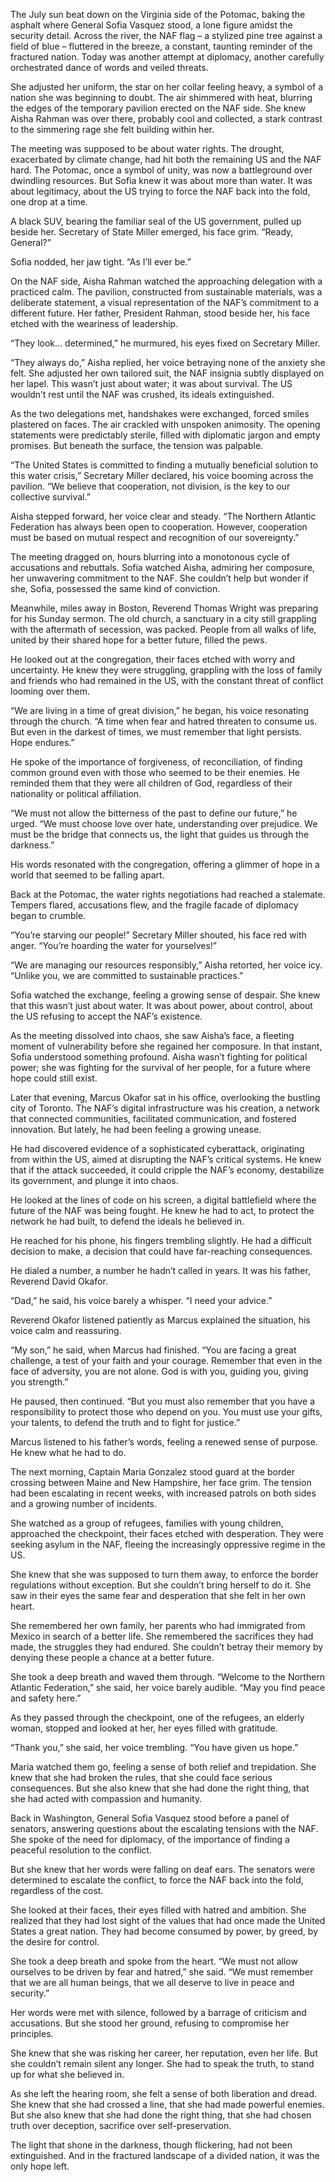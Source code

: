 The July sun beat down on the Virginia side of the Potomac, baking the asphalt where General Sofia Vasquez stood, a lone figure amidst the security detail. Across the river, the NAF flag – a stylized pine tree against a field of blue – fluttered in the breeze, a constant, taunting reminder of the fractured nation. Today was another attempt at diplomacy, another carefully orchestrated dance of words and veiled threats.

She adjusted her uniform, the star on her collar feeling heavy, a symbol of a nation she was beginning to doubt. The air shimmered with heat, blurring the edges of the temporary pavilion erected on the NAF side. She knew Aisha Rahman was over there, probably cool and collected, a stark contrast to the simmering rage she felt building within her.

The meeting was supposed to be about water rights. The drought, exacerbated by climate change, had hit both the remaining US and the NAF hard. The Potomac, once a symbol of unity, was now a battleground over dwindling resources. But Sofia knew it was about more than water. It was about legitimacy, about the US trying to force the NAF back into the fold, one drop at a time.

A black SUV, bearing the familiar seal of the US government, pulled up beside her. Secretary of State Miller emerged, his face grim. “Ready, General?”

Sofia nodded, her jaw tight. “As I’ll ever be.”

On the NAF side, Aisha Rahman watched the approaching delegation with a practiced calm. The pavilion, constructed from sustainable materials, was a deliberate statement, a visual representation of the NAF’s commitment to a different future. Her father, President Rahman, stood beside her, his face etched with the weariness of leadership.

“They look… determined,” he murmured, his eyes fixed on Secretary Miller.

“They always do,” Aisha replied, her voice betraying none of the anxiety she felt. She adjusted her own tailored suit, the NAF insignia subtly displayed on her lapel. This wasn’t just about water; it was about survival. The US wouldn’t rest until the NAF was crushed, its ideals extinguished.

As the two delegations met, handshakes were exchanged, forced smiles plastered on faces. The air crackled with unspoken animosity. The opening statements were predictably sterile, filled with diplomatic jargon and empty promises. But beneath the surface, the tension was palpable.

“The United States is committed to finding a mutually beneficial solution to this water crisis,” Secretary Miller declared, his voice booming across the pavilion. “We believe that cooperation, not division, is the key to our collective survival.”

Aisha stepped forward, her voice clear and steady. “The Northern Atlantic Federation has always been open to cooperation. However, cooperation must be based on mutual respect and recognition of our sovereignty.”

The meeting dragged on, hours blurring into a monotonous cycle of accusations and rebuttals. Sofia watched Aisha, admiring her composure, her unwavering commitment to the NAF. She couldn’t help but wonder if she, Sofia, possessed the same kind of conviction.

Meanwhile, miles away in Boston, Reverend Thomas Wright was preparing for his Sunday sermon. The old church, a sanctuary in a city still grappling with the aftermath of secession, was packed. People from all walks of life, united by their shared hope for a better future, filled the pews.

He looked out at the congregation, their faces etched with worry and uncertainty. He knew they were struggling, grappling with the loss of family and friends who had remained in the US, with the constant threat of conflict looming over them.

“We are living in a time of great division,” he began, his voice resonating through the church. “A time when fear and hatred threaten to consume us. But even in the darkest of times, we must remember that light persists. Hope endures.”

He spoke of the importance of forgiveness, of reconciliation, of finding common ground even with those who seemed to be their enemies. He reminded them that they were all children of God, regardless of their nationality or political affiliation.

“We must not allow the bitterness of the past to define our future,” he urged. “We must choose love over hate, understanding over prejudice. We must be the bridge that connects us, the light that guides us through the darkness.”

His words resonated with the congregation, offering a glimmer of hope in a world that seemed to be falling apart.

Back at the Potomac, the water rights negotiations had reached a stalemate. Tempers flared, accusations flew, and the fragile facade of diplomacy began to crumble.

“You’re starving our people!” Secretary Miller shouted, his face red with anger. “You’re hoarding the water for yourselves!”

“We are managing our resources responsibly,” Aisha retorted, her voice icy. “Unlike you, we are committed to sustainable practices.”

Sofia watched the exchange, feeling a growing sense of despair. She knew that this wasn’t just about water. It was about power, about control, about the US refusing to accept the NAF’s existence.

As the meeting dissolved into chaos, she saw Aisha’s face, a fleeting moment of vulnerability before she regained her composure. In that instant, Sofia understood something profound. Aisha wasn’t fighting for political power; she was fighting for the survival of her people, for a future where hope could still exist.

Later that evening, Marcus Okafor sat in his office, overlooking the bustling city of Toronto. The NAF’s digital infrastructure was his creation, a network that connected communities, facilitated communication, and fostered innovation. But lately, he had been feeling a growing unease.

He had discovered evidence of a sophisticated cyberattack, originating from within the US, aimed at disrupting the NAF’s critical systems. He knew that if the attack succeeded, it could cripple the NAF’s economy, destabilize its government, and plunge it into chaos.

He looked at the lines of code on his screen, a digital battlefield where the future of the NAF was being fought. He knew he had to act, to protect the network he had built, to defend the ideals he believed in.

He reached for his phone, his fingers trembling slightly. He had a difficult decision to make, a decision that could have far-reaching consequences.

He dialed a number, a number he hadn’t called in years. It was his father, Reverend David Okafor.

“Dad,” he said, his voice barely a whisper. “I need your advice.”

Reverend Okafor listened patiently as Marcus explained the situation, his voice calm and reassuring.

“My son,” he said, when Marcus had finished. “You are facing a great challenge, a test of your faith and your courage. Remember that even in the face of adversity, you are not alone. God is with you, guiding you, giving you strength.”

He paused, then continued. “But you must also remember that you have a responsibility to protect those who depend on you. You must use your gifts, your talents, to defend the truth and to fight for justice.”

Marcus listened to his father’s words, feeling a renewed sense of purpose. He knew what he had to do.

The next morning, Captain Maria Gonzalez stood guard at the border crossing between Maine and New Hampshire, her face grim. The tension had been escalating in recent weeks, with increased patrols on both sides and a growing number of incidents.

She watched as a group of refugees, families with young children, approached the checkpoint, their faces etched with desperation. They were seeking asylum in the NAF, fleeing the increasingly oppressive regime in the US.

She knew that she was supposed to turn them away, to enforce the border regulations without exception. But she couldn’t bring herself to do it. She saw in their eyes the same fear and desperation that she felt in her own heart.

She remembered her own family, her parents who had immigrated from Mexico in search of a better life. She remembered the sacrifices they had made, the struggles they had endured. She couldn’t betray their memory by denying these people a chance at a better future.

She took a deep breath and waved them through. “Welcome to the Northern Atlantic Federation,” she said, her voice barely audible. “May you find peace and safety here.”

As they passed through the checkpoint, one of the refugees, an elderly woman, stopped and looked at her, her eyes filled with gratitude.

“Thank you,” she said, her voice trembling. “You have given us hope.”

Maria watched them go, feeling a sense of both relief and trepidation. She knew that she had broken the rules, that she could face serious consequences. But she also knew that she had done the right thing, that she had acted with compassion and humanity.

Back in Washington, General Sofia Vasquez stood before a panel of senators, answering questions about the escalating tensions with the NAF. She spoke of the need for diplomacy, of the importance of finding a peaceful resolution to the conflict.

But she knew that her words were falling on deaf ears. The senators were determined to escalate the conflict, to force the NAF back into the fold, regardless of the cost.

She looked at their faces, their eyes filled with hatred and ambition. She realized that they had lost sight of the values that had once made the United States a great nation. They had become consumed by power, by greed, by the desire for control.

She took a deep breath and spoke from the heart. “We must not allow ourselves to be driven by fear and hatred,” she said. “We must remember that we are all human beings, that we all deserve to live in peace and security.”

Her words were met with silence, followed by a barrage of criticism and accusations. But she stood her ground, refusing to compromise her principles.

She knew that she was risking her career, her reputation, even her life. But she couldn’t remain silent any longer. She had to speak the truth, to stand up for what she believed in.

As she left the hearing room, she felt a sense of both liberation and dread. She knew that she had crossed a line, that she had made powerful enemies. But she also knew that she had done the right thing, that she had chosen truth over deception, sacrifice over self-preservation.

The light that shone in the darkness, though flickering, had not been extinguished. And in the fractured landscape of a divided nation, it was the only hope left.